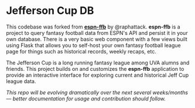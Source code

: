 # Jefferson Cup DB

This codebase was forked from [**espn-ffb**](https://gitlab.com/raphattack/espn-ffb) by @raphattack. **espn-ffb** is a project to query fantasy football data from ESPN's API and persist it in your own database. There is a very basic web component with a few views built using Flask that allows you to self-host your own fantasy football league page for things such as historical records, weekly recaps, etc.

The Jefferson Cup is a long running fantasy league among UVA alumns and friends. This project builds on and customizes the **espn-ffb** application to provide an interactive interface for exploring current and historical Jeff Cup league data.

*This repo will be evolving dramatically over the next several weeks/months — better documentation for usage and contribution should follow.*

